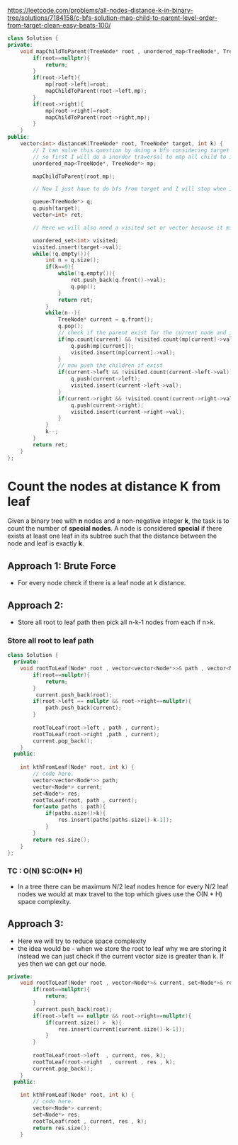 https://leetcode.com/problems/all-nodes-distance-k-in-binary-tree/solutions/7184158/c-bfs-solution-map-child-to-parent-level-order-from-target-clean-easy-beats-100/
```cpp
class Solution {
private:
    void mapChildToParent(TreeNode* root , unordered_map<TreeNode*, TreeNode*>& mp){
        if(root==nullptr){
            return;
        }
        if(root->left){
            mp[root->left]=root;
            mapChildToParent(root->left,mp);
        }
        if(root->right){
            mp[root->right]=root;
            mapChildToParent(root->right,mp);
        }
    }
public:
    vector<int> distanceK(TreeNode* root, TreeNode* target, int k) {
        // I can solve this question by doing a bfs considering target as my root but for that I would need to somehow point a child to its parent. By doing that I can easily traverse using level order traversal and stop at kth level and print those number at that level
        // so first I will do a inorder traversal to map all child to its parent
        unordered_map<TreeNode*, TreeNode*> mp;

        mapChildToParent(root,mp);

        // Now I just have to do bfs from target and I will stop when I reach kth level

        queue<TreeNode*> q;
        q.push(target);
        vector<int> ret;

        // Here we will also need a visited set or vector because it might happens that when we travers from child to parent then we calling left and right child of that parent will trigger the already visted node which we don't want. Also here it is given that all node values are unique.

        unordered_set<int> visited;
        visited.insert(target->val);
        while(!q.empty()){
            int n = q.size();
            if(k==0){
                while(!q.empty()){
                    ret.push_back(q.front()->val);
                    q.pop();
                }
                return ret;
            }
            while(n--){
                TreeNode* current = q.front();
                q.pop();
                // check if the parent exist for the current node and it's not visited
                if(mp.count(current) && !visited.count(mp[current]->val)){
                    q.push(mp[current]);
                    visited.insert(mp[current]->val);
                }
                // now push the children if exist
                if(current->left && !visited.count(current->left->val)){
                    q.push(current->left);
                    visited.insert(current->left->val);
                }
                if(current->right && !visited.count(current->right->val)){
                    q.push(current->right);
                    visited.insert(current->right->val);
                }
            }
            k--;
        }
        return ret;
    }
};
```

# Count the nodes at distance K from leaf

Given a binary tree with **n** nodes and a non-negative integer **k**, the task is to count the number of **special nodes**. A node is considered **special** if there exists at least one leaf in its subtree such that the distance between the node and leaf is exactly **k**.

## Approach 1: Brute Force
- For every node check if there is a leaf node at k distance.

## Approach 2:
- Store all root to leaf path then pick all n-k-1 nodes from each if n>k.
### Store all root to leaf path
```cpp
class Solution {
  private:
    void rootToLeaf(Node* root , vector<vector<Node*>>& path , vector<Node*>& current){
        if(root==nullptr){
            return;
        }
         current.push_back(root);
        if(root->left == nullptr && root->right==nullptr){
            path.push_back(current);
        }
       
        rootToLeaf(root->left , path , current);
        rootToLeaf(root->right ,path , current);
        current.pop_back();
    }
  public:
  
    int kthFromLeaf(Node* root, int k) {
        // code here.
        vector<vector<Node*>> path;
        vector<Node*> current;
        set<Node*> res;
        rootToLeaf(root, path , current);
        for(auto paths : path){
            if(paths.size()>k){
                res.insert(paths[paths.size()-k-1]);
            }
        }
        return res.size();
    }
};
```
### TC : O(N)    SC:O(N* H)
- In a tree there can be maximum N/2 leaf nodes hence for every N/2 leaf nodes we would at max travel to the top which gives use the O(N * H) space complexity.
## Approach 3:
- Here we will try to reduce space complexity
- the idea would be - when we store the root to leaf why we are storing it instead we can just check if the current vector size is greater than k. If yes then we can get our node.
```cpp
private:
    void rootToLeaf(Node* root , vector<Node*>& current, set<Node*>& res , int k){
        if(root==nullptr){
            return;
        }
         current.push_back(root);
        if(root->left == nullptr && root->right==nullptr){
            if(current.size() >  k){
                res.insert(current[current.size()-k-1]);
            }
        }
       
        rootToLeaf(root->left  , current, res, k);
        rootToLeaf(root->right  , current , res , k);
        current.pop_back();
    }
  public:
  
    int kthFromLeaf(Node* root, int k) {
        // code here.
        vector<Node*> current;
        set<Node*> res;
        rootToLeaf(root , current, res , k);
        return res.size();
    }
```